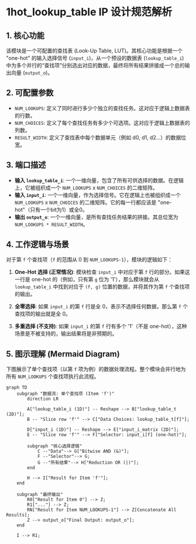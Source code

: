 # 1hot_lookup_table IP 设计规范解析

## 1. 核心功能

该模块是一个可配置的查找表 (Look-Up Table, LUT)。其核心功能是根据一个 "one-hot" 的输入选择信号 (`input_i`)，从一个预设的数据表 (`lookup_table_i`) 中为多个并行的“查找项”分别选出对应的数据，最终将所有结果拼接成一个总的输出向量 (`output_o`)。

## 2. 可配置参数

-   `NUM_LOOKUPS`: 定义了同时进行多少个独立的查找任务。这对应于逻辑上数据表的行数。
-   `NUM_CHOICES`: 定义了每个查找任务有多少个可选项。这对应于逻辑上数据表的列数。
-   `RESULT_WIDTH`: 定义了查找表中每个数据单元（例如 d0, d1, d2...）的数据位宽。

## 3. 端口描述

-   **输入 `lookup_table_i`**: 一个一维向量，包含了所有可供选择的数据。在逻辑上，它被组织成一个 `NUM_LOOKUPS` x `NUM_CHOICES` 的二维矩阵。
-   **输入 `input_i`**: 一个一维向量，作为选择信号。它在逻辑上也被组织成一个 `NUM_LOOKUPS` x `NUM_CHOICES` 的二维矩阵。它的每一行都应该是 "one-hot"（只有一个bit为1）或全0。
-   **输出 `output_o`**: 一个一维向量，是所有查找任务结果的拼接。其总位宽为 `NUM_LOOKUPS * RESULT_WIDTH`。

## 4. 工作逻辑与场景

对于第 `f` 个查找项（`f` 的范围从 0 到 `NUM_LOOKUPS-1`），模块的逻辑如下：

1.  **One-Hot 选择 (正常情况)**: 模块检查 `input_i` 中对应于第 `f` 行的部分。如果这一行是 one-hot 的（例如，只有第 `g` 位为 '1'），那么模块就会从 `lookup_table_i` 中找到对应于 `(f, g)` 位置的数据，并将其作为第 `f` 个查找项的输出。

2.  **全零选择**: 如果 `input_i` 的第 `f` 行是全 0，表示不选择任何数据，那么第 `f` 个查找项的输出就是全 0。

3.  **多重选择 (不支持)**: 如果 `input_i` 的第 `f` 行有多个 '1'（不是 one-hot），这种场景是不被支持的，输出结果将是非预期的。

## 5. 图示理解 (Mermaid Diagram)

下图展示了单个查找项（以第 `f` 项为例）的数据处理流程。整个模块会并行地为所有 `NUM_LOOKUPS` 个查找项执行此流程。

```mermaid
graph TD
    subgraph "数据流: 单个查找项 (Item 'f')"
        direction LR

        A["lookup_table_i (1D)"] -- Reshape --> B["lookup_table_t (2D)"];
        B -- "Slice row 'f'" --> C["Data Choices: lookup_table_t[f]"];

        D["input_i (1D)"] -- Reshape --> E["input_i_matrix (2D)"];
        E -- "Slice row 'f'" --> F["Selector: input_i[f] (one-hot)"];
        
        subgraph "核心选择逻辑"
            C --"Data"--> G["Bitwise AND (&)"];
            F --"Selector"--> G;
            G --"所有结果"--> H["Reduction OR (|)"];
        end

        H --> I["Result for Item 'f'"];
    end

    subgraph "最终输出"
        R0["Result for Item 0"] --> Z;
        R1["..."] --> Z;
        RN["Result for Item NUM_LOOKUPS-1"] --> Z[Concatenate All Results];
        Z --> output_o["Final Output: output_o"];
    end

    I --> R1;

